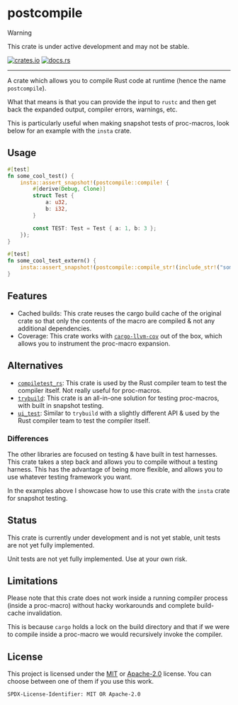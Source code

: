 # postcompile

> [!WARNING]  
> This crate is under active development and may not be stable.

[![crates.io](https://img.shields.io/crates/v/postcompile.svg)](https://crates.io/crates/postcompile) [![docs.rs](https://img.shields.io/docsrs/postcompile)](https://docs.rs/postcompile)

---

A crate which allows you to compile Rust code at runtime (hence the name `postcompile`).

What that means is that you can provide the input to `rustc` and then get back the expanded output, compiler errors, warnings, etc.

This is particularly useful when making snapshot tests of proc-macros, look below for an example with the `insta` crate.

## Usage

```rs
#[test]
fn some_cool_test() {
    insta::assert_snapshot!(postcompile::compile! {
        #[derive(Debug, Clone)]
        struct Test {
            a: u32,
            b: i32,
        }

        const TEST: Test = Test { a: 1, b: 3 };
    });
}

#[test]
fn some_cool_test_extern() {
    insta::assert_snapshot!(postcompile::compile_str!(include_str!("some_file.rs")));
}
```

## Features

- Cached builds: This crate reuses the cargo build cache of the original crate so that only the contents of the macro are compiled & not any additional dependencies.
- Coverage: This crate works with [`cargo-llvm-cov`](https://crates.io/crates/cargo-llvm-cov) out of the box, which allows you to instrument the proc-macro expansion.

## Alternatives

- [`compiletest_rs`](https://crates.io/crates/compiletest_rs): This crate is used by the Rust compiler team to test the compiler itself. Not really useful for proc-macros.
- [`trybuild`](https://crates.io/crates/trybuild): This crate is an all-in-one solution for testing proc-macros, with built in snapshot testing.
- [`ui_test`](https://crates.io/crates/ui_test): Similar to `trybuild` with a slightly different API & used by the Rust compiler team to test the compiler itself.

### Differences

The other libraries are focused on testing & have built in test harnesses. This crate takes a step back and allows you to compile without a testing harness. This has the advantage of being more flexible, and allows you to use whatever testing framework you want.

In the examples above I showcase how to use this crate with the `insta` crate for snapshot testing.

## Status

This crate is currently under development and is not yet stable, unit tests are not yet fully implemented.

Unit tests are not yet fully implemented. Use at your own risk.

## Limitations

Please note that this crate does not work inside a running compiler process (inside a proc-macro) without hacky workarounds and complete build-cache invalidation.

This is because `cargo` holds a lock on the build directory and that if we were to compile inside a proc-macro we would recursively invoke the compiler.

## License

This project is licensed under the [MIT](./LICENSE.MIT) or [Apache-2.0](./LICENSE.Apache-2.0) license.
You can choose between one of them if you use this work.

`SPDX-License-Identifier: MIT OR Apache-2.0`
